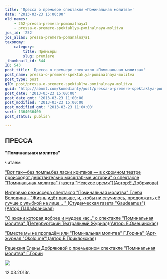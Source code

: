 ```yaml
---
title: 'Пресса о премьере спектакля «Поминальная молитва»'
date: '2013-03-23 15:00:00'
old_names:
    - 252-pressa-premera-pomanalnaya1
    - pressa-o-premere-spektaklya-pominalnaya-molitva
jos_id: '252'
jos_alias: pressa-premera-pomanalnaya1
taxonomy:
    category:
        title: Премьеры
        slug: premiere
_thumbnail_id: 544
ID: 543
post_title: 'Пресса о премьере спектакля «Поминальная молитва»'
post_name: pressa-o-premere-spektaklya-pominalnaya-molitva
post_type: post
gID: post/pressa-o-premere-spektaklya-pominalnaya-molitva
guid: 'http://abnmt.com/komedianty/post/pressa-o-premere-spektaklya-pominalnaya-molitva'
post_date: '2013-03-23 15:00:00'
post_date_gmt: '2013-03-23 11:00:00'
post_modified: '2013-03-23 15:00:00'
post_modified_gmt: '2013-03-23 11:00:00'
sort: 1364036400
post_status: publish

---
```


## ПРЕССА


**"Поминальная молитва"**


читаем


["Вот так—без помпы,без ласки критиков — в скромном театре происходят действительно масштабные истории" о спектакле "Поминальная молитва" (газета "Невское время")(Автор:Е.Добрякова)][0]


[Интервью режиссёра спектакля "Поминальная молитва" Глеба Володина - "Жизнь идёт дальше, и, чтобы ни случилось, продолжать её лучше с улыбкой на лице... " (Студенческая газета "Gaudeamus")(Автор:Л.Шафранская)][1]


["О жизни которая добрее и мудрее нас.." о спектакле "Поминальная молитва" (Петербургский Театральный Журнал)(Автор: Е.Омецинская)][2]


["Вместе мы не пропадём или "Поминальная молитва" Г.Горина" (Арт-журнал "Okolo.me")(автор:Е.Приклонская)][3]


[Рецензия Елены Добряковой о премьерном спектакле "Поминальная молитва" Г.Горин][4]


[
![](image-01.jpg)
][5]


12.03.2013г.

[0]: ../../press/o-spektakle-pominalnaya-molitva "О спектакле «Поминальная молитва»"
[1]: ../../press/intervyu-gleba-volodina-o-spektakle-pominalnaya-molitva "Интервью Глеба Володина о спектакле Поминальная молитва"
[2]: ../../press/o-zhizni-kotoraya-dobree-i-mudree-nas "О жизни, которая добрее и мудрее нас"
[3]: ../../press/vmeste-my-ne-propadyom-ili-pominalnaya-molitva-g-gorina "Вместе мы не пропадём или «Поминальная молитва» Г. Горина"
[4]: ../../press/retsenziya-eleny-dobryakovoi-o-premernom-spektakle-pominalnaya-molitva "Рецензия Елены Добряковой о премьерном спектакле «Поминальная молитва»"
[5]: ../../performance/pominalnaya-molitva "Поминальная молитва"